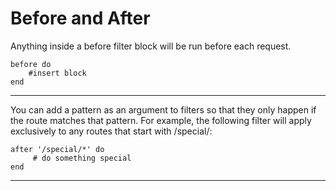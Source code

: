 # Before and After

Anything inside a before filter block will be run before each request.
```
before do 
    #insert block
end
```

----

You can add a pattern as an argument to filters so that they only happen if the route matches that pattern. For example, the following filter will apply exclusively to any routes that start with /special/:
```
after '/special/*' do
     # do something special
end
```
----
